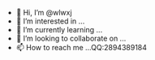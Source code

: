 - 👋 Hi, I’m @wlwxj
- 👀 I’m interested in ...
- 🌱 I’m currently learning ...
- 💞️ I’m looking to collaborate on ...
- 📫 How to reach me ...QQ:2894389184

<!---
wlwxj/wlwxj is a ✨ special ✨ repository because its `README.md` (this file) appears on your GitHub profile.
You can click the Preview link to take a look at your changes.
--->
